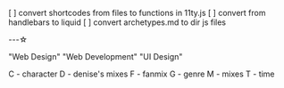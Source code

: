 [ ] convert shortcodes from files to functions in 11ty.js
[ ] convert from handlebars to liquid
[ ] convert archetypes.md to dir js files

---☆

"Web Design" "Web Development" "UI Design"

C - character
D - denise's mixes
F - fanmix
G - genre
M - mixes
T - time 
